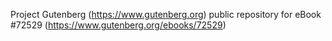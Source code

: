Project Gutenberg (https://www.gutenberg.org) public repository
for eBook #72529 (https://www.gutenberg.org/ebooks/72529)
